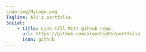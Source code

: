 ```yaml
---
Logo:img/MyLogo.png
Tagline: Ali's portfolio.
Social:
    - title: Link till Mitt github repo.
      url: https://github.com/alooshie55/portfolio
      icon: github
---
```

